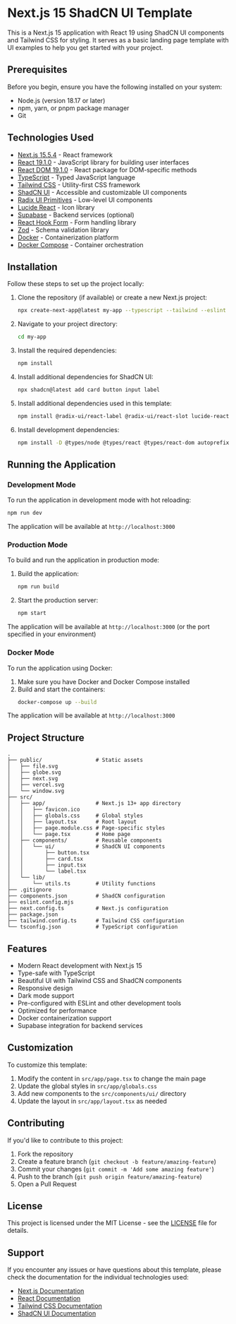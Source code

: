 # Next.js 15 ShadCN UI Template

This is a Next.js 15 application with React 19 using ShadCN UI components and Tailwind CSS for styling. It serves as a basic landing page template with UI examples to help you get started with your project.

## Prerequisites

Before you begin, ensure you have the following installed on your system:

- Node.js (version 18.17 or later)
- npm, yarn, or pnpm package manager
- Git

## Technologies Used

- [Next.js 15.5.4](https://nextjs.org/) - React framework
- [React 19.1.0](https://reactjs.org/) - JavaScript library for building user interfaces
- [React DOM 19.1.0](https://reactjs.org/) - React package for DOM-specific methods
- [TypeScript](https://www.typescriptlang.org/) - Typed JavaScript language
- [Tailwind CSS](https://tailwindcss.com/) - Utility-first CSS framework
- [ShadCN UI](https://ui.shadcn.com/) - Accessible and customizable UI components
- [Radix UI Primitives](https://www.radix-ui.com/) - Low-level UI components
- [Lucide React](https://lucide.dev/) - Icon library
- [Supabase](https://supabase.com/) - Backend services (optional)
- [React Hook Form](https://react-hook-form.com/) - Form handling library
- [Zod](https://zod.dev/) - Schema validation library
- [Docker](https://docker.com/) - Containerization platform
- [Docker Compose](https://docs.docker.com/compose/) - Container orchestration

## Installation

Follow these steps to set up the project locally:

1. Clone the repository (if available) or create a new Next.js project:
   ```bash
   npx create-next-app@latest my-app --typescript --tailwind --eslint
   ```

2. Navigate to your project directory:
   ```bash
   cd my-app
   ```

3. Install the required dependencies:
   ```bash
   npm install
   ```

4. Install additional dependencies for ShadCN UI:
   ```bash
   npx shadcn@latest add card button input label
   ```

5. Install additional dependencies used in this template:
   ```bash
   npm install @radix-ui/react-label @radix-ui/react-slot lucide-react class-variance-authority clsx tailwind-merge tailwindcss-animate react-hook-form zod @supabase/supabase-js
   ```

6. Install development dependencies:
   ```bash
   npm install -D @types/node @types/react @types/react-dom autoprefixer postcss tailwindcss
   ```
## Running the Application

### Development Mode

To run the application in development mode with hot reloading:

```bash
npm run dev
```

The application will be available at `http://localhost:3000`

### Production Mode

To build and run the application in production mode:

1. Build the application:
   ```bash
   npm run build
   ```

2. Start the production server:
   ```bash
   npm start
   ```

The application will be available at `http://localhost:3000` (or the port specified in your environment)

### Docker Mode

To run the application using Docker:

1. Make sure you have Docker and Docker Compose installed
2. Build and start the containers:
   ```bash
   docker-compose up --build
   ```

The application will be available at `http://localhost:3000`


## Project Structure

```
.
├── public/                 # Static assets
│   ├── file.svg
│   ├── globe.svg
│   ├── next.svg
│   ├── vercel.svg
│   └── window.svg
├── src/
│   ├── app/                # Next.js 13+ app directory
│   │   ├── favicon.ico
│   │   ├── globals.css     # Global styles
│   │   ├── layout.tsx      # Root layout
│   │   ├── page.module.css # Page-specific styles
│   │   └── page.tsx        # Home page
│   ├── components/         # Reusable components
│   │   └── ui/             # ShadCN UI components
│   │       ├── button.tsx
│   │       ├── card.tsx
│   │       ├── input.tsx
│   │       └── label.tsx
│   └── lib/
│       └── utils.ts        # Utility functions
├── .gitignore
├── components.json         # ShadCN configuration
├── eslint.config.mjs
├── next.config.ts          # Next.js configuration
├── package.json
├── tailwind.config.ts      # Tailwind CSS configuration
└── tsconfig.json           # TypeScript configuration
```
## Features

- Modern React development with Next.js 15
- Type-safe with TypeScript
- Beautiful UI with Tailwind CSS and ShadCN components
- Responsive design
- Dark mode support
- Pre-configured with ESLint and other development tools
- Optimized for performance
- Docker containerization support
- Supabase integration for backend services


## Customization

To customize this template:

1. Modify the content in `src/app/page.tsx` to change the main page
2. Update the global styles in `src/app/globals.css`
3. Add new components to the `src/components/ui/` directory
4. Update the layout in `src/app/layout.tsx` as needed

## Contributing

If you'd like to contribute to this project:

1. Fork the repository
2. Create a feature branch (`git checkout -b feature/amazing-feature`)
3. Commit your changes (`git commit -m 'Add some amazing feature'`)
4. Push to the branch (`git push origin feature/amazing-feature`)
5. Open a Pull Request

## License

This project is licensed under the MIT License - see the [LICENSE](LICENSE) file for details.

## Support

If you encounter any issues or have questions about this template, please check the documentation for the individual technologies used:

- [Next.js Documentation](https://nextjs.org/docs)
- [React Documentation](https://react.dev/)
- [Tailwind CSS Documentation](https://tailwindcss.com/docs)
- [ShadCN UI Documentation](https://ui.shadcn.com/docs)
